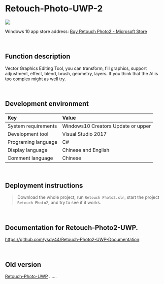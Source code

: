 # Retouch-Photo-UWP-2

![](ScreenShot/logo.png)

 
 Windows 10 app store address: 
[Buy Retouch Photo2 - Microsoft Store](https://apps.microsoft.com/detail/9p76zf661496)   


<br/>

## Function description

Vector Graphics Editing Tool, you can transform, fill graphics, support adjustment, effect, blend, brush, geometry, layers. If you think that the AI is too complex might as well try.


<br/>

## Development environment

|Key|Value|
|:-|:-|
|System requirements| Windows10 Creators Update or upper|
|Development tool|Visual Studio 2017|
|Programing language|C#|
|Display language|Chinese and English|
|Comment language|Chinese|


<br/>

## Deployment instructions

> Download the whole project, run `Retouch Photo2.sln`, start the project `Retouch Photo2`, and try to see if it works.


<br/>

## Documentation for Retouch-Photo2-UWP.
https://github.com/ysdy44/Retouch-Photo2-UWP-Documentation


<br/>

## Old version
[Retouch-Photo-UWP](https://github.com/ysdy44/Retouch-Photo-UWP)
......

